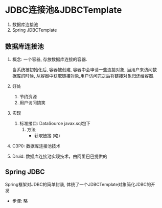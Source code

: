 # JDBC连接池&JDBCTemplate

1. 数据库连接池 
2. Spring JDBCTemplate

## 数据库连接池

1. 概念: 一个容器, 存放数据库连接的容器.

   当系统被初始化后, 容器被创建, 容器中会申请一些连接对象, 当用户来访问数据库的时候, 从容器中获取链接对象,用户访问完之后将链接对象归还给容器.

2. 好处
   1. 节约资源
   2. 用户访问搞笑
3. 实现
   1. 标准接口: DataSource javax.sql包下
      1. 方法
         * 获取链接 \(略\)
4. C3P0: 数据库连接池技术
5. Druid: 数据库连接池实现技术，由阿里巴巴提供的

## Spring JDBC

Spring框架对JDBC的简单封装, 体统了一个JDBCTemplate对象简化JDBC的开发

* 步骤: 略

